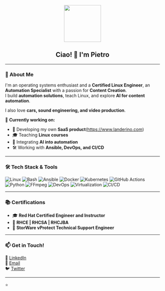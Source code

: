 <div id="header" align="center">
  <img width="120px" src="https://media.giphy.com/media/JDZScKtRfiur4HRWPz/giphy.gif">
  <h2>Ciao! 👋 I'm Pietro</h2>
</div>

---

### 🚀 About Me 
I'm an operating systems enthusiast and a **Certified Linux Engineer**, an **Automation Specialist** with a passion for **Content Creation**.  
I build **automation solutions**, teach Linux, and explore **AI for content automation**.  

I also love **cars, sound engineering, and video production**.  

🔧 **Currently working on:**  
- 🚀 Developing my own **SaaS product**(https://www.landerino.com) 
- 🎓 Teaching **Linux courses**
- 🤖 Integrating **AI into automation**
- 🛠️ Working with **Ansible, DevOps, and CI/CD**

---

### 🛠️ Tech Stack & Tools

![Linux](https://img.shields.io/badge/Linux-blue?style=for-the-badge&logo=linux)
![Bash](https://img.shields.io/badge/Bash-black?style=for-the-badge&logo=gnu-bash)
![Ansible](https://img.shields.io/badge/Ansible-red?style=for-the-badge&logo=ansible)
![Docker](https://img.shields.io/badge/Docker-blue?style=for-the-badge&logo=docker)
![Kubernetes](https://img.shields.io/badge/Kubernetes-326ce5?style=for-the-badge&logo=kubernetes)
![GitHub Actions](https://img.shields.io/badge/GitHub_Actions-gray?style=for-the-badge&logo=github-actions)
![Python](https://img.shields.io/badge/Python-3776AB?style=for-the-badge&logo=python)
![FFmpeg](https://img.shields.io/badge/FFmpeg-007808?style=for-the-badge&logo=ffmpeg)
![DevOps](https://img.shields.io/badge/DevOps-orange?style=for-the-badge)
![Virtualization](https://img.shields.io/badge/Virtualization-blueviolet?style=for-the-badge)
![CI/CD](https://img.shields.io/badge/CI/CD-yellow?style=for-the-badge)

---

### 📚 Certifications
- 🎓 **Red Hat Certified Engineer and Instructor**
- 🏅 **RHCE | RHCSA | RHCJBA**
- 🔧 **StorWare vProtect Technical Support Engineer**

---

### 📫 Get in Touch!
💼 [LinkedIn](#)  
📧 [Email](#)  
🐦 [Twitter](#)  

---

⭐ 